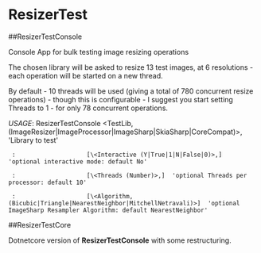 ﻿# ResizerTest


##ResizerTestConsole

Console App for bulk testing image resizing operations

The chosen library will be asked to resize 13 test images, at 6 resolutions - each operation will be started on a new thread.

By default - 10 threads will be used (giving a total of 780 concurrent resize operations) - though this is configurable - I suggest you start setting Threads to 1 - for only 78 concurrent operations.

*USAGE*: ResizerTestConsole \<TestLib, (ImageResizer|ImageProcessor|ImageSharp|SkiaSharp|CoreCompat)>,  'Library to test'

     :                    [\<Interactive (Y|True|1|N|False|0)>,]  'optional interactive mode: default No'

     :                    [\<Threads (Number)>,]  'optional Threads per processor: default 10'

     :                    [\<Algorithm,  (Bicubic|Triangle|NearestNeighbor|MitchellNetravali)>]  'optional ImageSharp Resampler Algorithm: default NearestNeighbor'

##ResizerTestCore

Dotnetcore version of **ResizerTestConsole** with some restructuring.

